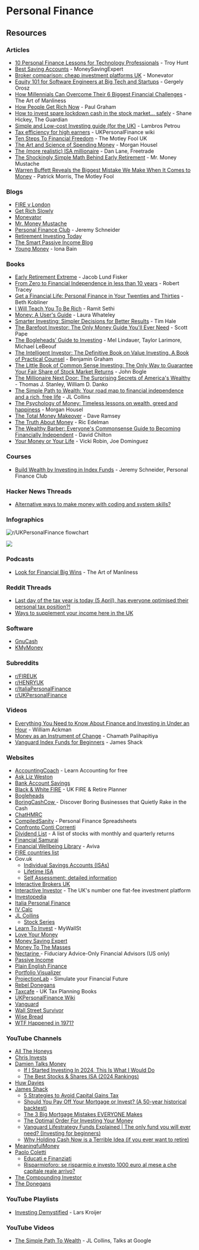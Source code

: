 # Personal Finance

## Resources

### Articles

* [10 Personal Finance Lessons for Technology Professionals](https://www.troyhunt.com/10-personal-finance-lessons-for-technology-professionals/) - Troy Hunt
* [Best Saving Accounts](https://www.moneysavingexpert.com/savings/savings-accounts-best-interest/) - MoneySavingExpert
* [Broker comparison: cheap investment platforms UK](https://monevator.com/compare-uk-cheapest-online-brokers/) - Monevator
* [Equity 101 for Software Engineers at Big Tech and Startups](https://blog.pragmaticengineer.com/equity-for-software-engineers/) - Gergely Orosz
* [How Millennials Can Overcome Their 6 Biggest Financial Challenges](https://www.artofmanliness.com/articles/millennials-can-overcome-6-biggest-financial-challenges/) - The Art of Manliness
* [How People Get Rich Now](https://paulgraham.com/richnow.html) - Paul Graham
* [How to invest spare lockdown cash in the stock market… safely](https://www.theguardian.com/money/2021/jan/31/how-to-invest-spare-lockdown-cash-in-the-stock-market-safely) - Shane Hickey, The Guardian
* [Simple and Low-cost Investing guide (for the UK)](https://www.lambrospetrou.com/articles/simple-low-cost-investing-in-uk/) - Lambros Petrou
* [Tax efficiency for high earners](https://ukpersonal.finance/tax-efficiency-for-high-earners/) - UKPersonalFinance wiki
* [Ten Steps To Financial Freedom](https://www.fool.co.uk/ten-steps-to-financial-freedom/) - The Motley Fool UK
* [The Art and Science of Spending Money](https://collabfund.com/blog/the-art-and-science-of-spending-money/) - Morgan Housel
* [The (more realistic) ISA millionaire](https://freetrade.io/learn/the-more-realistic-isa-millionaire) - Dan Lane, Freetrade
* [The Shockingly Simple Math Behind Early Retirement](https://www.mrmoneymustache.com/2012/01/13/the-shockingly-simple-math-behind-early-retirement/) - Mr. Money Mustache
* [Warren Buffett Reveals the Biggest Mistake We Make When It Comes to Money](https://www.fool.com/investing/general/2014/02/08/warren-buffett-reveals-the-biggest-mistake-we-make.aspx) - Patrick Morris, The Motley Fool

### Blogs

* [FIRE v London](https://firevlondon.com/)
* [Get Rich Slowly](https://www.getrichslowly.org/)
* [Monevator](https://monevator.com/)
* [Mr. Money Mustache](https://www.mrmoneymustache.com/)
* [Personal Finance Club](https://www.personalfinanceclub.com/blog/) - Jeremy Schneider
* [Retirement Investing Today](http://www.retirementinvestingtoday.com/)
* [The Smart Passive Income Blog](https://www.smartpassiveincome.com/)
* [Young Money](https://www.youngmoneyblog.co.uk/) - Iona Bain

### Books

* [Early Retirement Extreme](https://www.amazon.co.uk/Early-Retirement-Extreme-Philosophical-Independence/dp/145360121X) - Jacob Lund Fisker
* [From Zero to Financial Independence in less than 10 years](https://www.amazon.co.uk/Zero-Financial-Independence-less-Years-ebook/dp/B01N6FT93S) - Robert Tracey
* [Get a Financial Life: Personal Finance in Your Twenties and Thirties](https://smile.amazon.co.uk/dp/1476782385/) - Beth Kobliner
* [I Will Teach You To Be Rich](https://smile.amazon.co.uk/dp/1523505745/) - Ramit Sethi
* [Money: A User's Guide](https://smile.amazon.co.uk/dp/0008308314) - Laura Whateley
* [Smarter Investing: Simpler Decisions for Better Results](https://smile.amazon.co.uk/dp/0273785370/) - Tim Hale
* [The Barefoot Investor: The Only Money Guide You'll Ever Need](https://smile.amazon.co.uk/dp/0730324214) - Scott Pape
* [The Bogleheads’ Guide to Investing](https://smile.amazon.co.uk/dp/1118921283/) - Mel Lindauer, Taylor Larimore, Michael LeBeouf
* [The Intelligent Investor: The Definitive Book on Value Investing. A Book of Practical Counsel](https://smile.amazon.co.uk/dp/0060555661/) - Benjamin Graham
* [The Little Book of Common Sense Investing: The Only Way to Guarantee Your Fair Share of Stock Market Returns](https://smile.amazon.co.uk/dp/1119404509/) - John Bogle
* [The Millionaire Next Door: The Surprising Secrets of America's Wealthy](https://smile.amazon.co.uk/dp/1589795474) - Thomas J. Stanley, William D. Danko
* [The Simple Path to Wealth: Your road map to financial independence and a rich, free life](https://smile.amazon.co.uk/dp/1533667926) - JL Collins
* [The Psychology of Money: Timeless lessons on wealth, greed and happiness](https://www.amazon.co.uk/Psychology-Money-Timeless-lessons-happiness/dp/0857197681) - Morgan Housel
* [The Total Money Makeover](https://smile.amazon.co.uk/dp/1595555277/) - Dave Ramsey
* [The Truth About Money](https://smile.amazon.co.uk/dp/0062006487) - Ric Edelman
* [The Wealthy Barber: Everyone's Commonsense Guide to Becoming Financially Independent](https://smile.amazon.co.uk/dp/0761513116/) - David Chilton
* [Your Money or Your Life](https://smile.amazon.co.uk/dp/0143115766/) - Vicki Robin, Joe Dominguez

### Courses

* [Build Wealth by Investing in Index Funds](https://courses.personalfinanceclub.com/courses/take/build-wealth-by-investing-in-index-funds-2022/) - Jeremy Schneider, Personal Finance Club

### Hacker News Threads

* [Alternative ways to make money with coding and system skills?](https://news.ycombinator.com/item?id=33619650)

### Infographics

![r/UKPersonalFinance flowchart](<../../.gitbook/assets/image (2).png>)

![](https://flowchart.ukpersonal.finance/)

### Podcasts

* [Look for Financial Big Wins](https://www.artofmanliness.com/career-wealth/wealth/look-for-financial-big-wins) - The Art of Manliness

### Reddit Threads

* [Last day of the tax year is today (5 April), has everyone optimised their personal tax position?!](https://www.reddit.com/r/UKPersonalFinance/comments/twsgmn/last\_day\_of\_the\_tax\_year\_is\_today\_5\_april\_has/)
* [Ways to supplement your income here in the UK](https://www.reddit.com/r/UKPersonalFinance/comments/yx2ns4/ways\_to\_supplement\_your\_income\_here\_in\_the\_uk/)

### Software

* [GnuCash](https://www.gnucash.org/)
* [KMyMoney](https://kmymoney.org/)

### Subreddits

* [r/FIREUK](https://www.reddit.com/r/FIREUK/)
* [r/HENRYUK](https://www.reddit.com/r/HENRYUK/)
* [r/ItaliaPersonalFinance](https://www.reddit.com/r/ItaliaPersonalFinance/)
* [r/UKPersonalFinance](https://www.reddit.com/r/UKPersonalFinance/)

### Videos

* [Everything You Need to Know About Finance and Investing in Under an Hour](https://www.youtube.com/watch?v=WEDIj9JBTC8) - William Ackman
* [Money as an Instrument of Change](https://www.youtube.com/watch?v=PMotykw0SIk) - Chamath Palihapitiya
* [Vanguard Index Funds for Beginners](https://www.youtube.com/watch?v=aL-GgWkA25Q) - James Shack

### Websites

* [AccountingCoach](https://www.accountingcoach.com/) - Learn Accounting for free
* [Ask Liz Weston](https://asklizweston.com/)
* [Bank Account Savings](https://bankaccountsavings.co.uk/)
* [Black & White FIRE](https://blackandwhitefire.com/) - UK FIRE & Retire Planner
* [Bogleheads](https://www.bogleheads.org/wiki/Main\_Page)
* [BoringCashCow ](https://boringcashcow.com/)- Discover Boring Businesses that Quietly Rake in the Cash
* [ChatHMRC](https://chat-hmrc.vercel.app/)
* [CompiledSanity](https://cspersonalfinance.io/) - Personal Finance Spreadsheets
* [Confronto Conti Correnti](https://docs.google.com/spreadsheets/d/12rjbcnFhTphgyWf-F5MfDZUCpZcURmJfGnHap9Rf5rU/edit#gid=0)
* [Dividend List](https://thedividendlist.com/) - A list of stocks with monthly and quarterly returns
* [Financial Samurai](https://www.financialsamurai.com/)
* [Financial Wellbeing Library](https://www.aviva.co.uk/services/wellbeing-library/financial-wellbeing/) - Aviva
* [FIRE countries list](https://firecountrieslist.com/)
* Gov.uk
  * [Individual Savings Accounts (ISAs)](https://www.gov.uk/individual-savings-accounts)
  * [Lifetime ISA](https://www.gov.uk/lifetime-isa)
  * [Self Assessment: detailed information](https://www.gov.uk/topic/personal-tax/self-assessment)
* [Interactive Brokers UK](https://www.interactivebrokers.co.uk/en/home.php)
* [Interactive Investor](https://www.ii.co.uk/) - The UK's number one flat-fee investment platform
* [Investopedia](https://www.investopedia.com/)
* [Italia Personal Finance](https://www.italiapersonalfinance.it/)
* [IV Calc](https://ivcalc.co.uk/)
* [JL Collins](https://jlcollinsnh.com/)
  * [Stock Series](https://jlcollinsnh.com/stock-series/)
* [Learn To Invest](https://learntoinvest.today/) - MyWallSt
* [Love Your Money](https://www.loveyourmoney.org/)
* [Money Saving Expert](https://www.moneysavingexpert.com/)
* [Money To The Masses](https://moneytothemasses.com/)
* [Nectarine ](https://hellonectarine.com/)- Fiduciary Advice-Only Financial Advisors (US only)
* [Passive Income](https://my-passive-income.eu/)
* [Plain English Finance](https://plainenglishfinance.co.uk/)
* [Portfolio Visualizer](https://www.portfoliovisualizer.com/)
* [ProjectionLab](https://projectionlab.com/) - Simulate your Financial Future
* [Rebel Donegans](https://rebeldonegans.com/)
* [Taxcafe](https://www.taxcafe.co.uk/) - UK Tax Planning Books
* [UKPersonalFinance Wiki](https://ukpersonal.finance/)
* [Vanguard](https://www.vanguardinvestor.co.uk/)
* [Wall Street Survivor](https://www.wallstreetsurvivor.com/)
* [Wise Bread](https://www.wisebread.com/)
* [WTF Happened in 1971?](https://wtfhappenedin1971.com/)

### YouTube Channels

* [All The Honeys](https://www.youtube.com/@Marta-allthehoneys/videos)
* [Chris Invests](https://www.youtube.com/@ChrisInvests/videos)
* [Damien Talks Money](https://www.youtube.com/@DamienTalksMoney/videos)
  * [If I Started Investing In 2024, This Is What I Would Do](https://www.youtube.com/watch?v=98uYT3km5vk)
  * [The Best Stocks & Shares ISA (2024 Rankings)](https://www.youtube.com/watch?v=p044Zyccjs8)
* [Huw Davies](https://www.youtube.com/@Huwsview/videos)
* [James Shack](https://www.youtube.com/@JamesShack/videos)
  * [5 Strategies to Avoid Capital Gains Tax](https://www.youtube.com/watch?v=Nwua80BJY6I)
  * [Should You Pay Off Your Mortgage or Invest? (A 50-year historical backtest)](https://www.youtube.com/watch?v=9MfCVkRvjQs)
  * [The 3 Big Mortgage Mistakes EVERYONE Makes](https://www.youtube.com/watch?v=AjLlS\_Qofcw)
  * [The Optimal Order For Investing Your Money](https://www.youtube.com/watch?v=10mC6XXChZI)
  * [Vanguard Lifestrategy Funds Explained | The only fund you will ever need? (Investing for beginners)](https://www.youtube.com/watch?v=lGQ9KyQq8Jw)
  * [Why Holding Cash Now is a Terrible Idea (if you ever want to retire)](https://www.youtube.com/watch?v=oeob9z27-gA)
* [MeaningfulMoney](https://www.youtube.com/@MeaningfulMoney/videos)
* [Paolo Coletti](https://www.youtube.com/@PaoloColetti)
  * [Educati e Finanziati](https://www.youtube.com/playlist?list=PLfuzpc-H8qcdyEb5rpgYhN2P7cJGR1i9h)
  * [Risparmioforo: se risparmio e investo 1000 euro al mese a che capitale reale arrivo?](https://www.youtube.com/watch?v=LPb\_h-lPqUs)
* [The Compounding Investor](https://www.youtube.com/@TheCompoundingInvestor/videos)
* [The Donegans](https://www.youtube.com/@rebeldonegans/videos)

### YouTube Playlists

* [Investing Demystified](https://www.youtube.com/playlist?list=PLXy71rkGuCjXLg9N8zowwUpXCYfBcMJFK) - Lars Kroijer

### YouTube Videos

* [The Simple Path To Wealth](https://www.youtube.com/watch?v=T71ibcZAX3I) - JL Collins, Talks at Google
